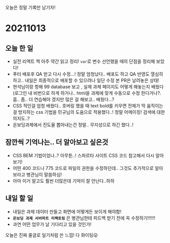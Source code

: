 오늘은 정말 기록만 남기자!

# 20211013

## 오늘 한 일

- 실전 리액트 책 아주 약간 읽고 정리! `var`로 변수 선언했을 때의 단점을 정리해 보았다!
- 푸터 배포후 QA 받고 다시 수정...! 정말 엄청났다.. 배포도 하고 QA 반영도 열심히 하고.. 내일은 최종적으로 배포할 수 있으려나 
  일단 수정 본 PR은 날려놓은 상태!
- 현석님이랑 항해 99 database 보고 , 실제 과제 페이지도 어떻게 해놓는지 배웠다(로그인 내 비번으로 하게 하거나.. html을 과제에 맞게 수동으로 수정 한다거나?. 흠.. 좀.. 더
  연습해야 겠지만 많은 걸 해보고.. 배웠다...?
- CSS 적인걸 엄청 배웠다.. 호버링 했을 때 text bold를 키우면 전체가 막 움직이는 걸 방지하는 css 기법을 민규님의 도움으로 적용했다..! 정말 어메이징! 검색에 대한 의지도..?
- 온보딩과제에서 진도율 뽑아내는건 정말.. 무지성으로 하긴 했다..! 

## 잠깐씩 기억나는.. 더 알아보고 싶은것

- CSS BEM 기법이었나..? 아무튼..! 스파르타 사이트 CSS 코드 참고해서 다시 알아보기!
- 어떤 400 코드나 775 코드로 파일의 권한을 수정하던데.. 그것도 추가적으로 알아보라고 병관님이 말씀하심!
- 아마 이거 말고도 훨씬 더많은데 기억이 잘 안난다..하하


## 내일 할 일

- 내일은 과제 데이터 만들고 화면에 어떻게든 보이게 해야함! 
- **`온보딩 과제 서버파트 리팩토링`** 은 병관님한테 피드백 받기 전에 꼭 수정하기!!!!!!
- 과연 어떤 업무가 날 기다리고 있을 것인가!


오늘은 진짜 줄글로 일기처럼 쓴 느낌! 다 화이팅😛
